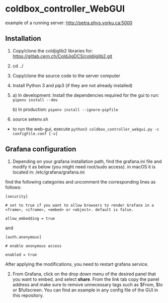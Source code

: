 # coldbox_controller_WebGUI


example of a running server:
http://petra.phys.yorku.ca:5000



Installation
------------
1. Copy/clone the coldjiglib2 libraries for: https://gitlab.cern.ch/ColdJigDCS/coldjiglib2.git
2. cd ../
3. Copy/clone the source code to the server computer
4. Install Python 3 and pip3 (if they are not already installed)
5. a) In development: Install the dependencies required for the gui to run:
    `pipenv install --dev`

   b) In production:
    `pipenv install --ignore-pipfile`

6. source setenv.sh

- to run the web-gui, execute `python3 coldbox_controller_webgui.py -c configFile.conf [-v]`


Grafana configuration
---------------------
1. Depending on your grafana installation path, find the grafana.ini file and modify it as below (you might need root/sudo access).
in macOS it is located in: /etc/grafana/grafana.ini

find the following categories and uncomment the corresponding lines as follows:

`[security]`

`# set to true if you want to allow browsers to render Grafana in a <frame>, <iframe>, <embed> or <object>. default is false.`

`allow_embedding = true`

and

`[auth.anonymous]`

`# enable anonymous access`

`enabled = true`


After applying the modifications, you need to restart grafana service.

2. From Grafana, click on the drop down menu of the desired panel that you want to embed, and select **share**. From the link tab copy the panel address and make sure to remove unnecessary tags such as $From, $to or $fullscreen. You can find an example in any config file of the GUI in this repository.
